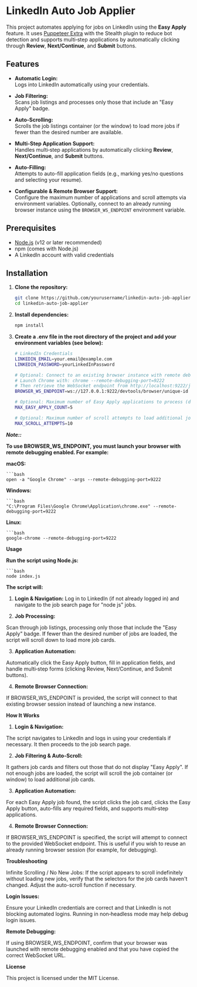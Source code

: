 # LinkedIn Auto Job Applier

This project automates applying for jobs on LinkedIn using the **Easy Apply** feature. It uses [Puppeteer Extra](https://github.com/berstend/puppeteer-extra) with the Stealth plugin to reduce bot detection and supports multi‑step applications by automatically clicking through **Review**, **Next/Continue**, and **Submit** buttons.

## Features

- **Automatic Login:**  
  Logs into LinkedIn automatically using your credentials.

- **Job Filtering:**  
  Scans job listings and processes only those that include an "Easy Apply" badge.

- **Auto-Scrolling:**  
  Scrolls the job listings container (or the window) to load more jobs if fewer than the desired number are available.

- **Multi-Step Application Support:**  
  Handles multi‑step applications by automatically clicking **Review**, **Next/Continue**, and **Submit** buttons.

- **Auto-Filling:**  
  Attempts to auto-fill application fields (e.g., marking yes/no questions and selecting your resume).

- **Configurable & Remote Browser Support:**  
  Configure the maximum number of applications and scroll attempts via environment variables. Optionally, connect to an already running browser instance using the `BROWSER_WS_ENDPOINT` environment variable.

## Prerequisites

- [Node.js](https://nodejs.org/en/) (v12 or later recommended)
- npm (comes with Node.js)
- A LinkedIn account with valid credentials

## Installation

1. **Clone the repository:**

   ```bash
   git clone https://github.com/yourusername/linkedin-auto-job-applier.git
   cd linkedin-auto-job-applier


2. **Install dependencies:**

    ```bash
    npm install

3. **Create a .env file in the root directory of the project and add your environment variables (see below):**

    ```bash
    # LinkedIn Credentials
    LINKEDIN_EMAIL=your.email@example.com
    LINKEDIN_PASSWORD=yourLinkedInPassword

    # Optional: Connect to an existing browser instance with remote debugging enabled.
    # Launch Chrome with: chrome --remote-debugging-port=9222
    # Then retrieve the WebSocket endpoint from http://localhost:9222/json/version
    BROWSER_WS_ENDPOINT=ws://127.0.0.1:9222/devtools/browser/unique-id

    # Optional: Maximum number of Easy Apply applications to process (default is 5)
    MAX_EASY_APPLY_COUNT=5

    # Optional: Maximum number of scroll attempts to load additional job cards (default is 10)
    MAX_SCROLL_ATTEMPTS=10

***Note::***

**To use BROWSER_WS_ENDPOINT, you must launch your browser with remote debugging enabled. For example:**

**macOS:**

    ```bash
    open -a "Google Chrome" --args --remote-debugging-port=9222

**Windows:**

    ```bash
    "C:\Program Files\Google Chrome\Application\chrome.exe" --remote-debugging-port=9222

**Linux:**

    ```bash
    google-chrome --remote-debugging-port=9222

**Usage**

**Run the script using Node.js:**

    ```bash 
    node index.js

**The script will:**

1. **Login & Navigation:**
Log in to LinkedIn (if not already logged in) and navigate to the job search page for "node js" jobs.

2. **Job Processing:**

Scan through job listings, processing only those that include the "Easy Apply" badge. If fewer than the desired number of jobs are loaded, the script will scroll down to load more job cards.

3. **Application Automation:**

Automatically click the Easy Apply button, fill in application fields, and handle multi‑step forms (clicking Review, Next/Continue, and Submit buttons).

4. **Remote Browser Connection:**

If BROWSER_WS_ENDPOINT is provided, the script will connect to that existing browser session instead of launching a new instance.

**How It Works**

1. **Login & Navigation:**

The script navigates to LinkedIn and logs in using your credentials if necessary. It then proceeds to the job search page.

2. **Job Filtering & Auto-Scroll:**

It gathers job cards and filters out those that do not display "Easy Apply". If not enough jobs are loaded, the script will scroll the job container (or window) to load additional job cards.

3. **Application Automation:** 

For each Easy Apply job found, the script clicks the job card, clicks the Easy Apply button, auto-fills any required fields, and supports multi‑step applications.

4. **Remote Browser Connection:**

If BROWSER_WS_ENDPOINT is specified, the script will attempt to connect to the provided WebSocket endpoint. This is useful if you wish to reuse an already running browser session (for example, for debugging).

**Troubleshooting**

Infinite Scrolling / No New Jobs:
If the script appears to scroll indefinitely without loading new jobs, verify that the selectors for the job cards haven't changed. Adjust the auto-scroll function if necessary.

**Login Issues:**

Ensure your LinkedIn credentials are correct and that LinkedIn is not blocking automated logins. Running in non‑headless mode may help debug login issues.

**Remote Debugging:**

If using BROWSER_WS_ENDPOINT, confirm that your browser was launched with remote debugging enabled and that you have copied the correct WebSocket URL.

**License**

This project is licensed under the MIT License.